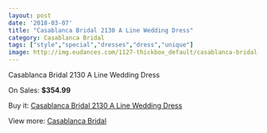 ```yaml
---
layout: post
date: '2018-03-07'
title: "Casablanca Bridal 2130 A Line Wedding Dress"
category: Casablanca Bridal
tags: ["style","special","dresses","dress","unique"]
image: http://img.eudances.com/1127-thickbox_default/casablanca-bridal-2130-a-line-wedding-dress.jpg
---
```

Casablanca Bridal 2130 A Line Wedding Dress

On Sales: **$354.99**
<a href="https://www.eudances.com/en/casablanca-bridal/402-casablanca-bridal-2130-a-line-wedding-dress.html"><amp-img layout="responsive" width="600" height="600" src="//img.eudances.com/1127-thickbox_default/casablanca-bridal-2130-a-line-wedding-dress.jpg" alt="Casablanca Bridal 2130 A Line Wedding Dress 0" /></a>
<a href="https://www.eudances.com/en/casablanca-bridal/402-casablanca-bridal-2130-a-line-wedding-dress.html"><amp-img layout="responsive" width="600" height="600" src="//img.eudances.com/1129-thickbox_default/casablanca-bridal-2130-a-line-wedding-dress.jpg" alt="Casablanca Bridal 2130 A Line Wedding Dress 1" /></a>
<a href="https://www.eudances.com/en/casablanca-bridal/402-casablanca-bridal-2130-a-line-wedding-dress.html"><amp-img layout="responsive" width="600" height="600" src="//img.eudances.com/1128-thickbox_default/casablanca-bridal-2130-a-line-wedding-dress.jpg" alt="Casablanca Bridal 2130 A Line Wedding Dress 2" /></a>

Buy it: [Casablanca Bridal 2130 A Line Wedding Dress](https://www.eudances.com/en/casablanca-bridal/402-casablanca-bridal-2130-a-line-wedding-dress.html "Casablanca Bridal 2130 A Line Wedding Dress")

View more: [Casablanca Bridal](https://www.eudances.com/en/4-casablanca-bridal "Casablanca Bridal")
